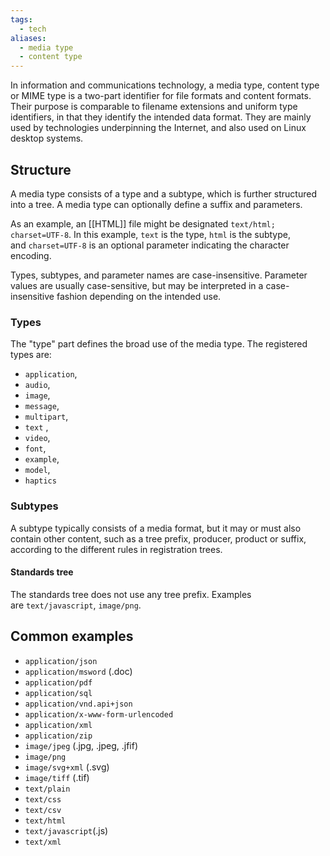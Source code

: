 ```yaml
---
tags:
  - tech
aliases:
  - media type
  - content type
---
```

In information and communications technology, a media type, content type or MIME type is a two-part identifier for file formats and content formats.
Their purpose is comparable to filename extensions and uniform type identifiers, in that they identify the intended data format.
They are mainly used by technologies underpinning the Internet, and also used on Linux desktop systems.

## Structure
A media type consists of a type and a subtype, which is further structured into a tree. A media type can optionally define a suffix and parameters.

As an example, an [[HTML]] file might be designated `text/html; charset=UTF-8`.
In this example, `text` is the type, `html` is the subtype, and `charset=UTF-8` is an optional parameter indicating the character encoding.

Types, subtypes, and parameter names are case-insensitive.
Parameter values are usually case-sensitive, but may be interpreted in a case-insensitive fashion depending on the intended use.

### Types
The "type" part defines the broad use of the media type.
The registered types are: 
- `application`, 
- `audio`,
- `image`, 
- `message`, 
- `multipart`, 
- `text` ,
- `video`,
- `font`, 
- `example`, 
- `model`, 
- `haptics`

### Subtypes
A subtype typically consists of a media format, but it may or must also contain other content, such as a tree prefix, producer, product or suffix, according to the different rules in registration trees.

#### Standards tree
The standards tree does not use any tree prefix. Examples are `text/javascript`, `image/png`.

## Common examples
- `application/json`
- `application/msword` (.doc)
- `application/pdf`
- `application/sql`
- `application/vnd.api+json`
- `application/x-www-form-urlencoded`
- `application/xml`
- `application/zip`
- `image/jpeg` (.jpg, .jpeg, .jfif)
- `image/png`
- `image/svg+xml` (.svg)
- `image/tiff` (.tif)
- `text/plain`
- `text/css`
- `text/csv`
- `text/html`
- `text/javascript`(.js)
- `text/xml`
